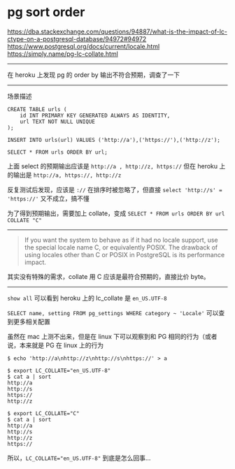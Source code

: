 # pg sort order

https://dba.stackexchange.com/questions/94887/what-is-the-impact-of-lc-ctype-on-a-postgresql-database/94972#94972
https://www.postgresql.org/docs/current/locale.html
https://simply.name/pg-lc-collate.html

---

在 heroku 上发现 pg 的 order by 输出不符合预期，调查了一下

---

场景描述

```
CREATE TABLE urls (
    id INT PRIMARY KEY GENERATED ALWAYS AS IDENTITY,
    url TEXT NOT NULL UNIQUE
);

INSERT INTO urls(url) VALUES ('http://a'),('https://'),('http://z');

SELECT * FROM urls ORDER BY url;
```

上面 select 的预期输出应该是 `http://a , http://z, https://`
但在 heroku 上的输出是 `http://a, https://, http://z`

反复测试后发现，应该是 `://` 在排序时被忽略了，但直接 `select 'http://s' = 'https://'` 又不成立，搞不懂

为了得到预期输出，需要加上 collate，变成 `SELECT * FROM urls ORDER BY url COLLATE "C"`

---

> If you want the system to behave as if it had no locale support, use the special locale name C, or equivalently POSIX.
> The drawback of using locales other than C or POSIX in PostgreSQL is its performance impact.

其实没有特殊的需求，collate 用 C 应该是最符合预期的，直接比价 byte。

---

`show all` 可以看到 heroku 上的 lc_collate 是 `en_US.UTF-8`

`SELECT name, setting FROM pg_settings WHERE category ~ 'Locale'` 可以查到更多相关配置

虽然在 mac 上测不出来，但是在 linux 下可以观察到和 PG 相同的行为（或者说，本来就是 PG 在 linux 上的行为

```
$ echo 'http://a\nhttp://z\nhttp://s\nhttps://' > a

$ export LC_COLLATE="en_US.UTF-8"
$ cat a | sort
http://a
http://s
https://
http://z

$ export LC_COLLATE="C"
$ cat a | sort
http://a
http://s
http://z
https://
```

所以，`LC_COLLATE="en_US.UTF-8"` 到底是怎么回事…

